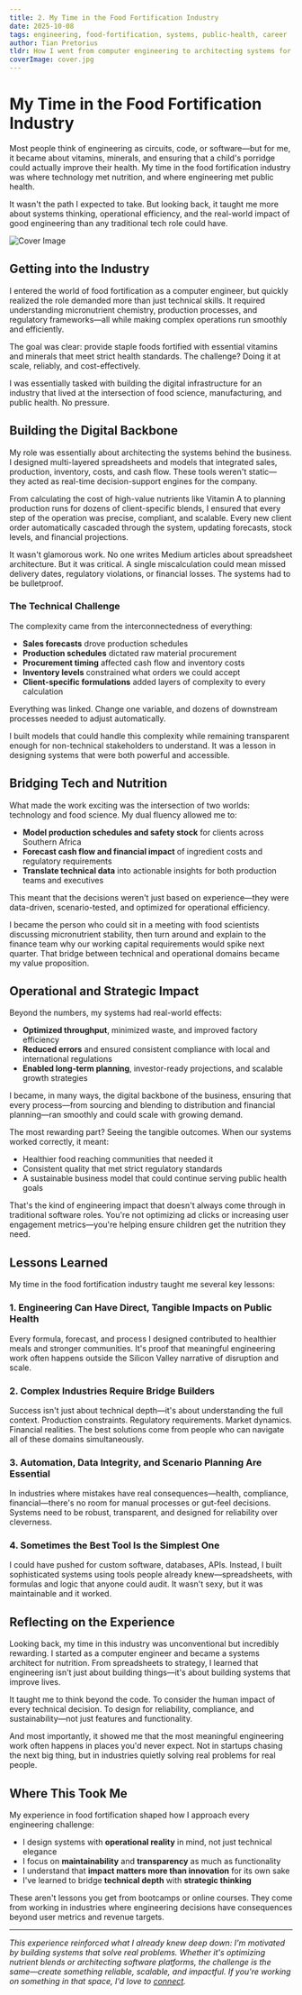 ```yaml
---
title: 2. My Time in the Food Fortification Industry
date: 2025-10-08
tags: engineering, food-fortification, systems, public-health, career
author: Tian Pretorius
tldr: How I went from computer engineering to architecting systems for nutritional health, learning that meaningful engineering work can happen outside traditional tech—and that impact can be as simple as blending the right nutrients into maize meal.
coverImage: cover.jpg
---
```


# My Time in the Food Fortification Industry

Most people think of engineering as circuits, code, or software—but for me, it became about vitamins, minerals, and ensuring that a child's porridge could actually improve their health. My time in the food fortification industry was where technology met nutrition, and where engineering met public health.

It wasn't the path I expected to take. But looking back, it taught me more about systems thinking, operational efficiency, and the real-world impact of good engineering than any traditional tech role could have.

![Cover Image](./cover.jpg)

## Getting into the Industry

I entered the world of food fortification as a computer engineer, but quickly realized the role demanded more than just technical skills. It required understanding micronutrient chemistry, production processes, and regulatory frameworks—all while making complex operations run smoothly and efficiently.

The goal was clear: provide staple foods fortified with essential vitamins and minerals that meet strict health standards. The challenge? Doing it at scale, reliably, and cost-effectively.

I was essentially tasked with building the digital infrastructure for an industry that lived at the intersection of food science, manufacturing, and public health. No pressure.

## Building the Digital Backbone

My role was essentially about architecting the systems behind the business. I designed multi-layered spreadsheets and models that integrated sales, production, inventory, costs, and cash flow. These tools weren't static—they acted as real-time decision-support engines for the company.

From calculating the cost of high-value nutrients like Vitamin A to planning production runs for dozens of client-specific blends, I ensured that every step of the operation was precise, compliant, and scalable. Every new client order automatically cascaded through the system, updating forecasts, stock levels, and financial projections.

It wasn't glamorous work. No one writes Medium articles about spreadsheet architecture. But it was critical. A single miscalculation could mean missed delivery dates, regulatory violations, or financial losses. The systems had to be bulletproof.

### The Technical Challenge

The complexity came from the interconnectedness of everything:

- **Sales forecasts** drove production schedules
- **Production schedules** dictated raw material procurement
- **Procurement timing** affected cash flow and inventory costs
- **Inventory levels** constrained what orders we could accept
- **Client-specific formulations** added layers of complexity to every calculation

Everything was linked. Change one variable, and dozens of downstream processes needed to adjust automatically.

I built models that could handle this complexity while remaining transparent enough for non-technical stakeholders to understand. It was a lesson in designing systems that were both powerful and accessible.

## Bridging Tech and Nutrition

What made the work exciting was the intersection of two worlds: technology and food science. My dual fluency allowed me to:

- **Model production schedules and safety stock** for clients across Southern Africa
- **Forecast cash flow and financial impact** of ingredient costs and regulatory requirements
- **Translate technical data** into actionable insights for both production teams and executives

This meant that the decisions weren't just based on experience—they were data-driven, scenario-tested, and optimized for operational efficiency.

I became the person who could sit in a meeting with food scientists discussing micronutrient stability, then turn around and explain to the finance team why our working capital requirements would spike next quarter. That bridge between technical and operational domains became my value proposition.

## Operational and Strategic Impact

Beyond the numbers, my systems had real-world effects:

- **Optimized throughput**, minimized waste, and improved factory efficiency
- **Reduced errors** and ensured consistent compliance with local and international regulations
- **Enabled long-term planning**, investor-ready projections, and scalable growth strategies

I became, in many ways, the digital backbone of the business, ensuring that every process—from sourcing and blending to distribution and financial planning—ran smoothly and could scale with growing demand.

The most rewarding part? Seeing the tangible outcomes. When our systems worked correctly, it meant:

- Healthier food reaching communities that needed it
- Consistent quality that met strict regulatory standards
- A sustainable business model that could continue serving public health goals

That's the kind of engineering impact that doesn't always come through in traditional software roles. You're not optimizing ad clicks or increasing user engagement metrics—you're helping ensure children get the nutrition they need.

## Lessons Learned

My time in the food fortification industry taught me several key lessons:

### 1. Engineering Can Have Direct, Tangible Impacts on Public Health

Every formula, forecast, and process I designed contributed to healthier meals and stronger communities. It's proof that meaningful engineering work often happens outside the Silicon Valley narrative of disruption and scale.

### 2. Complex Industries Require Bridge Builders

Success isn't just about technical depth—it's about understanding the full context. Production constraints. Regulatory requirements. Market dynamics. Financial realities. The best solutions come from people who can navigate all of these domains simultaneously.

### 3. Automation, Data Integrity, and Scenario Planning Are Essential

In industries where mistakes have real consequences—health, compliance, financial—there's no room for manual processes or gut-feel decisions. Systems need to be robust, transparent, and designed for reliability over cleverness.

### 4. Sometimes the Best Tool Is the Simplest One

I could have pushed for custom software, databases, APIs. Instead, I built sophisticated systems using tools people already knew—spreadsheets, with formulas and logic that anyone could audit. It wasn't sexy, but it was maintainable and it worked.

## Reflecting on the Experience

Looking back, my time in this industry was unconventional but incredibly rewarding. I started as a computer engineer and became a systems architect for nutrition. From spreadsheets to strategy, I learned that engineering isn't just about building things—it's about building systems that improve lives.

It taught me to think beyond the code. To consider the human impact of every technical decision. To design for reliability, compliance, and sustainability—not just features and functionality.

And most importantly, it showed me that the most meaningful engineering work often happens in places you'd never expect. Not in startups chasing the next big thing, but in industries quietly solving real problems for real people.

## Where This Took Me

My experience in food fortification shaped how I approach every engineering challenge:

- I design systems with **operational reality** in mind, not just technical elegance
- I focus on **maintainability** and **transparency** as much as functionality
- I understand that **impact matters more than innovation** for its own sake
- I've learned to bridge **technical depth** with **strategic thinking**

These aren't lessons you get from bootcamps or online courses. They come from working in industries where engineering decisions have consequences beyond user metrics and revenue targets.

---

*This experience reinforced what I already knew deep down: I'm motivated by building systems that solve real problems. Whether it's optimizing nutrient blends or architecting software platforms, the challenge is the same—create something reliable, scalable, and impactful. If you're working on something in that space, I'd love to [connect](../../../contact.html "Get in Touch").*

